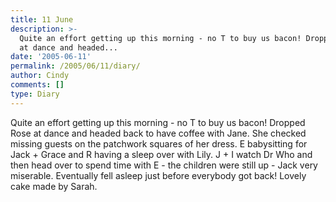 ```yaml
---
title: 11 June
description: >-
  Quite an effort getting up this morning - no T to buy us bacon! Dropped Rose
  at dance and headed...
date: '2005-06-11'
permalink: /2005/06/11/diary/
author: Cindy
comments: []
type: Diary
---
```


Quite an effort getting up this morning - no T to buy us bacon! Dropped Rose at dance and headed back to have coffee with Jane. She checked missing guests on the patchwork squares of her dress. E babysitting for Jack + Grace and R having a sleep over with Lily. J + I watch Dr Who and then head over to spend time with E - the children were still up - Jack very miserable. Eventually fell asleep just before everybody got back! Lovely cake made by Sarah.
